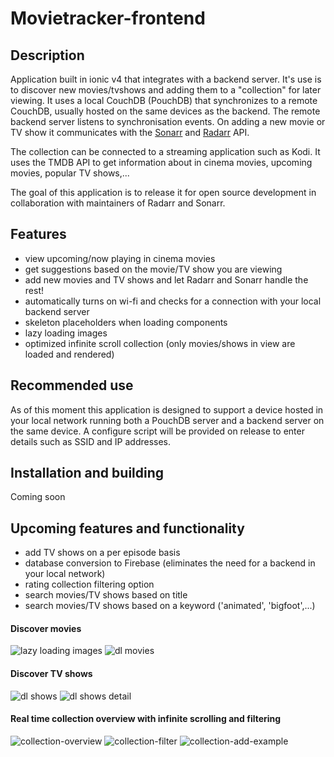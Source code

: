 # Movietracker-frontend

## Description

Application built in ionic v4 that integrates with a backend server. 
It's use is to discover new movies/tvshows and adding them to a "collection" for later viewing.
It uses a local CouchDB (PouchDB) that synchronizes to a remote CouchDB, usually hosted on the same devices as the backend. 
The remote backend server listens to synchronisation events. On adding a new movie or TV show it communicates with the 
<a href="https://sonarr.tv/"> Sonarr</a> and <a href="https://radarr.video/"> Radarr</a> API.

The collection can be connected to a streaming application such as Kodi. 
It uses the TMDB API to get information about in cinema movies, upcoming movies, popular TV shows,...

The goal of this application is to release it for open source development in collaboration with maintainers of Radarr and Sonarr. 

## Features
* view upcoming/now playing in cinema movies
* get suggestions based on the movie/TV show you are viewing
* add new movies and TV shows and let Radarr and Sonarr handle the rest!
* automatically turns on wi-fi and checks for a connection with your local backend server 
* skeleton placeholders when loading components
* lazy loading images
* optimized infinite scroll collection (only movies/shows in view are loaded and rendered)

## Recommended use
As of this moment this application is designed to support a device hosted in your local network running both a PouchDB server and a backend server on the same device. 
A configure script will be provided on release to enter details such as SSID and IP addresses.

## Installation and building
Coming soon

## Upcoming features and functionality
* add TV shows on a per episode basis
* database conversion to Firebase (eliminates the need for a backend in your local network)
* rating collection filtering option
* search movies/TV shows based on title
* search movies/TV shows based on a keyword ('animated', 'bigfoot',...)


#### Discover movies

![lazy loading images](https://media.giphy.com/media/VbyRnlifzthMOQ6h2j/giphy.gif) ![dl movies](https://media.giphy.com/media/IciueVTEN7IsDyly5j/giphy.gif) 

#### Discover TV shows 

![dl shows](https://media.giphy.com/media/Y3wjYbSVJhJSWPkw1J/giphy.gif) ![dl shows detail](https://media.giphy.com/media/JmOWoSHLyITcNTJm1a/giphy.gif)

#### Real time collection overview with infinite scrolling and filtering 

![collection-overview](https://media.giphy.com/media/dzCmi9PqA6Bf3Vj24L/giphy.gif) ![collection-filter](https://media.giphy.com/media/h1oUfnkGzqNGJYjvCY/giphy.gif) ![collection-add-example](https://media.giphy.com/media/cjykHOKy1eOqA6T10Q/giphy.gif)




